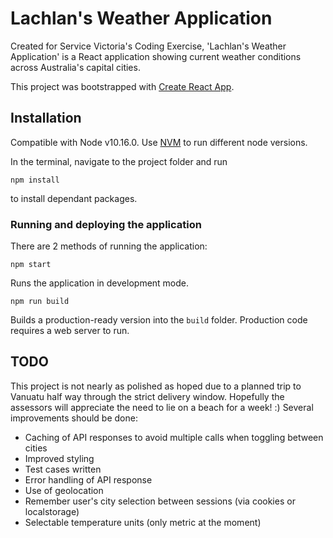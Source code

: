 # Lachlan's Weather Application

Created for Service Victoria's Coding Exercise, 'Lachlan's Weather Application' is a React application showing current weather conditions across Australia's capital cities.

This project was bootstrapped with [Create React App](https://github.com/facebook/create-react-app).

## Installation

Compatible with Node v10.16.0. Use [NVM](https://github.com/nvm-sh/nvm) to run different node versions.

In the terminal, navigate to the project folder and run

`npm install`

to install dependant packages.

### Running and deploying the application
There are 2 methods of running the application:

`npm start`

Runs the application in development mode.

`npm run build`

Builds a production-ready version into the `build` folder. Production code requires a web server to run.


## TODO
This project is not nearly as polished as hoped due to a planned trip to Vanuatu half way through the strict delivery window. Hopefully the assessors will appreciate the need to lie on a beach for a week! :) Several improvements should be done:

* Caching of API responses to avoid multiple calls when toggling between cities
* Improved styling
* Test cases written
* Error handling of API response
* Use of geolocation
* Remember user's city selection between sessions (via cookies or localstorage)
* Selectable temperature units (only metric at the moment)